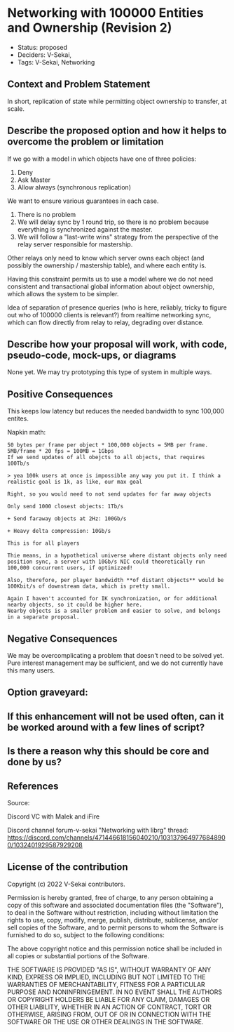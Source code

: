 # Networking with 100000 Entities and Ownership (Revision 2)

- Status: proposed <!-- draft | proposed | rejected | accepted | deprecated | superseded by -->
- Deciders: V-Sekai,
- Tags: V-Sekai, Networking

## Context and Problem Statement

In short, replication of state while permitting object ownership to transfer, at scale.

## Describe the proposed option and how it helps to overcome the problem or limitation

If we go with a model in which objects have one of three policies:

1. Deny
2. Ask Master
3. Allow always (synchronous replication)

We want to ensure various guarantees in each case.

1. There is no problem
2. We will delay sync by 1 round trip, so there is no problem because everything is synchronized against the master.
3. We will follow a "last-write wins" strategy from the perspective of the relay server responsible for mastership.

Other relays only need to know which server owns each object (and possibly the ownership / mastership table), and where each entity is.

Having this constraint permits us to use a model where we do not need consistent and transactional global information about object ownership,
which allows the system to be simpler.

Idea of separation of presence queries (who is here, reliably, tricky to figure out who of 100000 clients is relevant?) from realtime networking sync,
which can flow directly from relay to relay, degrading over distance.

## Describe how your proposal will work, with code, pseudo-code, mock-ups, or diagrams

None yet. We may try prototyping this type of system in multiple ways.

## Positive Consequences <!-- improvement of quality attribute satisfaction, follow-up decisions required -->

This keeps low latency but reduces the needed bandwidth to sync 100,000 entites.

Napkin math:

    50 bytes per frame per object * 100,000 objects = 5MB per frame.
    5MB/frame * 20 fps = 100MB = 1Gbps
    If we send updates of all obejcts to all objects, that requires 100Tb/s

    > yea 100k users at once is impossible any way you put it. I think a realistic goal is 1k, as like, our max goal

    Right, so you would need to not send updates for far away objects

    Only send 1000 closest objects: 1Tb/s 

    + Send faraway objects at 2Hz: 100Gb/s

    + Heavy delta compression: 10Gb/s

    This is for all players

    Thie means, in a hypothetical universe where distant objects only need position sync, a server with 10Gb/s NIC could theoretically run 100,000 concurrent users, if optimizzed!

    Also, therefore, per player bandwidth **of distant objects** would be 100Kbit/s of downstream data, which is pretty small.

    Again I haven't accounted for IK synchronization, or for additional nearby objects, so it could be higher here.
    Nearby objects is a smaller problem and easier to solve, and belongs in a separate proposal.

## Negative Consequences <!-- compromising quality attribute, follow-up decisions required -->

We may be overcomplicating a problem that doesn't need to be solved yet. Pure interest management may be sufficient, and we do not currently have this many users.

## Option graveyard:

## If this enhancement will not be used often, can it be worked around with a few lines of script?

## Is there a reason why this should be core and done by us?

## References

Source:

Discord VC with Malek and iFire

Discord channel forum-v-sekai "Networking with librg" thread: https://discord.com/channels/471446618156040210/1031379649776848900/1032401929587929208

## License of the contribution

Copyright (c) 2022 V-Sekai contributors.

Permission is hereby granted, free of charge, to any person obtaining a copy of this software and associated documentation files (the "Software"), to deal in the Software without restriction, including without limitation the rights to use, copy, modify, merge, publish, distribute, sublicense, and/or sell copies of the Software, and to permit persons to whom the Software is furnished to do so, subject to the following conditions:

The above copyright notice and this permission notice shall be included in all copies or substantial portions of the Software.

THE SOFTWARE IS PROVIDED "AS IS", WITHOUT WARRANTY OF ANY KIND, EXPRESS OR IMPLIED, INCLUDING BUT NOT LIMITED TO THE WARRANTIES OF MERCHANTABILITY, FITNESS FOR A PARTICULAR PURPOSE AND NONINFRINGEMENT. IN NO EVENT SHALL THE AUTHORS OR COPYRIGHT HOLDERS BE LIABLE FOR ANY CLAIM, DAMAGES OR OTHER LIABILITY, WHETHER IN AN ACTION OF CONTRACT, TORT OR OTHERWISE, ARISING FROM, OUT OF OR IN CONNECTION WITH THE SOFTWARE OR THE USE OR OTHER DEALINGS IN THE SOFTWARE.
